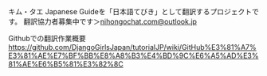 キム・タエ Japanese Guideを「日本語てびき」として翻訳するプロジェクトです。
翻訳協力者募集中です＞nihongochat.com@outlook.jp

Githubでの翻訳作業概要
https://github.com/DjangoGirlsJapan/tutorialJP/wiki/GitHub%E3%81%A7%E3%81%AE%E7%BF%BB%E8%A8%B3%E4%BD%9C%E6%A5%AD%E3%81%AE%E6%B5%81%E3%82%8C
